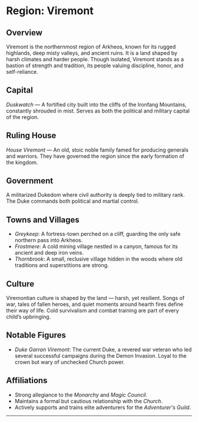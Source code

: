 # Region: Viremont

## Overview
Viremont is the northernmost region of Arkheos, known for its rugged highlands, deep misty valleys, and ancient ruins. It is a land shaped by harsh climates and harder people. Though isolated, Viremont stands as a bastion of strength and tradition, its people valuing discipline, honor, and self-reliance.

## Capital
*Duskwatch* — A fortified city built into the cliffs of the Ironfang Mountains, constantly shrouded in mist. Serves as both the political and military capital of the region.

## Ruling House
*House Viremont* — An old, stoic noble family famed for producing generals and warriors. They have governed the region since the early formation of the kingdom.

## Government
A militarized Dukedom where civil authority is deeply tied to military rank. The Duke commands both political and martial control.

## Towns and Villages
- *Greykeep*: A fortress-town perched on a cliff, guarding the only safe northern pass into Arkheos.
- *Frostmere*: A cold mining village nestled in a canyon, famous for its ancient and deep iron veins.
- *Thornbrook*: A small, reclusive village hidden in the woods where old traditions and superstitions are strong.

## Culture
Viremontian culture is shaped by the land — harsh, yet resilient. Songs of war, tales of fallen heroes, and quiet moments around hearth fires define their way of life. Cold survivalism and combat training are part of every child’s upbringing.

## Notable Figures
- *Duke Garran Viremont*: The current Duke, a revered war veteran who led several successful campaigns during the Demon Invasion. Loyal to the crown but wary of unchecked Church power.

## Affiliations
- Strong allegiance to the *Monarchy* and *Magic Council*.
- Maintains a formal but cautious relationship with the *Church*.
- Actively supports and trains elite adventurers for the *Adventurer's Guild*.

---
